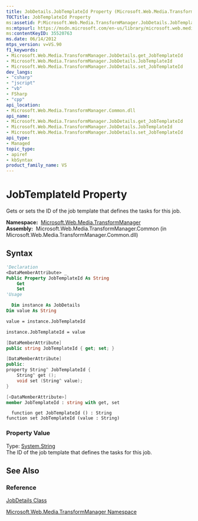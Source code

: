 ```yaml
---
title: JobDetails.JobTemplateId Property (Microsoft.Web.Media.TransformManager)
TOCTitle: JobTemplateId Property
ms:assetid: P:Microsoft.Web.Media.TransformManager.JobDetails.JobTemplateId
ms:mtpsurl: https://msdn.microsoft.com/en-us/library/microsoft.web.media.transformmanager.jobdetails.jobtemplateid(v=VS.90)
ms:contentKeyID: 35520763
ms.date: 06/14/2012
mtps_version: v=VS.90
f1_keywords:
- Microsoft.Web.Media.TransformManager.JobDetails.get_JobTemplateId
- Microsoft.Web.Media.TransformManager.JobDetails.JobTemplateId
- Microsoft.Web.Media.TransformManager.JobDetails.set_JobTemplateId
dev_langs:
- "csharp"
- "jscript"
- "vb"
- FSharp
- "cpp"
api_location:
- Microsoft.Web.Media.TransformManager.Common.dll
api_name:
- Microsoft.Web.Media.TransformManager.JobDetails.get_JobTemplateId
- Microsoft.Web.Media.TransformManager.JobDetails.JobTemplateId
- Microsoft.Web.Media.TransformManager.JobDetails.set_JobTemplateId
api_type:
- Managed
topic_type:
- apiref
- kbSyntax
product_family_name: VS
---
```


# JobTemplateId Property

Gets or sets the ID of the job template that defines the tasks for this job.

**Namespace:**  [Microsoft.Web.Media.TransformManager](microsoft-web-media-transformmanager-namespace.md)  
**Assembly:**  Microsoft.Web.Media.TransformManager.Common (in Microsoft.Web.Media.TransformManager.Common.dll)

## Syntax

```vb
'Declaration
<DataMemberAttribute> _
Public Property JobTemplateId As String
    Get
    Set
'Usage

  Dim instance As JobDetails
Dim value As String

value = instance.JobTemplateId

instance.JobTemplateId = value
```

```csharp
[DataMemberAttribute]
public string JobTemplateId { get; set; }
```

```cpp
[DataMemberAttribute]
public:
property String^ JobTemplateId {
    String^ get ();
    void set (String^ value);
}
```

``` fsharp
[<DataMemberAttribute>]
member JobTemplateId : string with get, set
```

```jscript
  function get JobTemplateId () : String
function set JobTemplateId (value : String)
```

### Property Value

Type: [System.String](https://msdn.microsoft.com/library/s1wwdcbf)  
The ID of the job template that defines the tasks for this job.  

## See Also

### Reference

[JobDetails Class](jobdetails-class-microsoft-web-media-transformmanager.md)

[Microsoft.Web.Media.TransformManager Namespace](microsoft-web-media-transformmanager-namespace.md)

